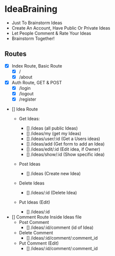 # IdeaBraining

* Just To Brainstorm Ideas
* Create An Account, Have Public Or Private Ideas
* Let People Comment & Rate Your Ideas
* Brainstorm Together!

## Routes

* [x] Index Route, Basic Route
    * [x] /
    * [x] /about
* [x] Auth Route, GET & POST
    * [x] /login
    * [x] /logout 
    * [x] /register
* [] Idea Route
    * Get Ideas:
        * [] /ideas (all public Ideas)
        * [] /ideas/my (get my Ideas)
        * [] /ideas/user/:id (Get a Users ideas)
        * [] /ideas/add (Get form to add an Idea)
        * [] /ideas/edit/:id (Edit idea, if Owner)
        * [] /ideas/show/:id (Show specific idea)
    * Post Ideas
        * [] /ideas  (Create new Idea)
        
    * Delete Ideas
        * [] /ideas/:id (Delete Idea)
    * Put Ideas (Edit)
        * [] /ideas/:id
* [] Comment Route Inside Ideas file
    * Post Comment
        * [] /ideas/:id/comment (id of Idea)
    * Delete Comment 
        * [] /ideas/:id/comment/:comment_id
    * Put Comment (Edit)
        * [] /ideas/:id/comment/:comment_id
